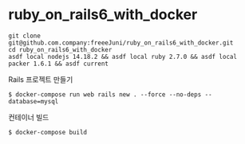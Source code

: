 # ruby_on_rails6_with_docker
```
git clone git@github.com.company:freeeJuni/ruby_on_rails6_with_docker.git
cd ruby_on_rails6_with_docker
asdf local nodejs 14.18.2 && asdf local ruby 2.7.0 && asdf local packer 1.6.1 && asdf current
```

Rails 프로젝트 만들기
```
$ docker-compose run web rails new . --force --no-deps --database=mysql
```
컨테이너 빌드
```
$ docker-compose build
```


